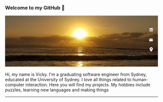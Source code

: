 ### Welcome to my GitHub 👋
[![Header](https://github.com/vicky1in/vicky1in/blob/main/assets/VickyLin.gif "Header")](https://www.linkedin.com/in/vickylinau/)

Hi, my name is Vicky. I'm a graduating software engineer from Sydney, educated at the University of Sydney. I love all things related to human-computer interaction. Here you will find my projects. My hobbies include puzzles, learning new languages and making things

-----
